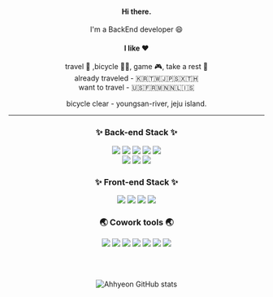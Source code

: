 <div align="center">

#### Hi there.  
 I'm a BackEnd developer 😄    
 
#### I like ❤️   
 
 travel 🎒 ,bicycle 🚴🏻, game 🎮, take a rest 🛌   
 already traveled - 🇰🇷🇹🇼🇯🇵🇸🇽🇹🇭   
 want to travel - 🇺🇸🇫🇷🇲🇳🇳🇱🇮🇸   
 
 bicycle clear - youngsan-river, jeju island.  
 

 
---

### ✨ Back-end Stack ✨

<img src="https://img.shields.io/badge/Laravel-FF2D20?logo=Laravel&style=flat-square&logoColor=ffffff"/> <img src="https://img.shields.io/badge/NestJS-E0234E?style=flat-square&logo=NestJS&logoColor=ffffff"/> <img src="https://img.shields.io/badge/PHP-777BB4?logo=PHP&style=flat-square&logoColor=ffffff"/> <img src="https://img.shields.io/badge/TypeScript-3178C6?logo=TypeScript&style=flat-square&logoColor=ffffff"/> <img src="https://img.shields.io/badge/CodeIgniter-EF4223?logo=CodeIgniter&style=flat-square&logoColor=ffffff"/> </br> <img src="https://img.shields.io/badge/Node.js-339933?logo=Node.js&style=flat-square&logoColor=ffffff"/> <img src="https://img.shields.io/badge/MySQL-4479A1?logo=MySQL&style=flat-square&logoColor=ffffff"/> <img src="https://img.shields.io/badge/MariaDB-003545?logo=MariaDB&style=flat-square&logoColor=ffffff"/>

### ✨ Front-end Stack ✨

<img src="https://img.shields.io/badge/JavaSript-F7DF1E?style=flat-square&logo=JavaScript&logoColor=ffffff"/> <img src="https://img.shields.io/badge/Vue-4FC08D?style=flat-square&logo=Vue.js&logoColor=ffffff"/> <img src="https://img.shields.io/badge/Vuetify-1867C0?style=flat-square&logo=Vuetify&logoColor=ffffff"/> <img src="https://img.shields.io/badge/HTML5-E34F26?style=flat-square&logo=HTML5&logoColor=ffffff"/> 


### 🌏 Cowork tools 🌏

<img src="https://img.shields.io/badge/GitHub-181717?style=flat-square&logo=JavaScript&logoColor=ffffff"/> <img src="https://img.shields.io/badge/Jira-0052CC?style=flat-square&logo=Jira&logoColor=ffffff"/> <img src="https://img.shields.io/badge/Confluence-172B4D?style=flat-square&logo=Confluence&logoColor=ffffff"/> <img src="https://img.shields.io/badge/Slack-4A154B?style=flat-square&logo=Slack&logoColor=ffffff"/>
<img src="https://img.shields.io/badge/Notion-000000?style=flat-square&logo=Notion&logoColor=ffffff"/> <img src="https://img.shields.io/badge/Swagger-85EA2D?style=flat-square&logo=Swagger&logoColor=ffffff"/> <img src="https://img.shields.io/badge/Postman-FF6C37?style=flat-square&logo=Postman&logoColor=ffffff"/>

</br></br>

![Ahhyeon GitHub stats](https://github-readme-stats.vercel.app/api?username=kah9509&orgs=didisam&count_private=true&show_icons=true&theme=tokyonight)


</div>
<!--
**kah9509/kah9509** is a ✨ _special_ ✨ repository because its `README.md` (this file) appears on your GitHub profile.

Here are some ideas to get you started:

- 🔭 I’m currently working on ...
- 🌱 I’m currently learning ...
- 👯 I’m looking to collaborate on ...
- 🤔 I’m looking for help with ...
- 💬 Ask me about ...
- 📫 How to reach me: ...
- 😄 Pronouns: ...
- ⚡ Fun fact: ...
-->
